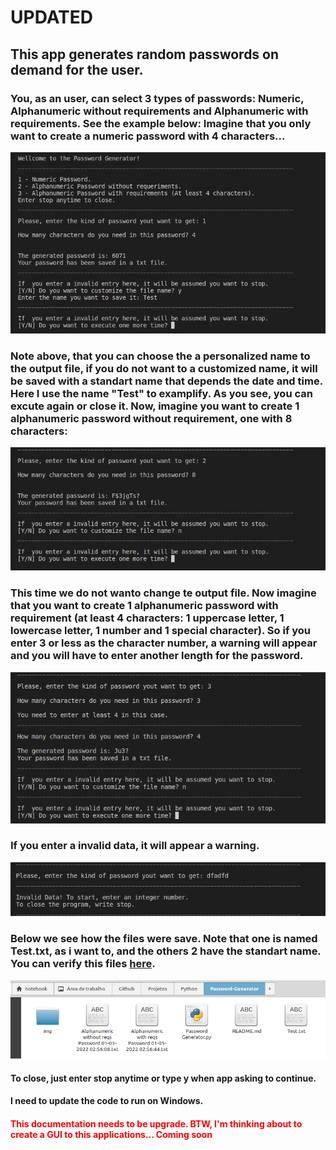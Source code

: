 <h1>UPDATED</h1>

<h2>This app generates random passwords on demand for the user.</h2>

<h3>You, as an user, can select 3 types of passwords: Numeric, Alphanumeric without requirements and Alphanumeric with requirements. See the example below:
Imagine that you only want to create a numeric password with 4 characters...</h3>

<img src="https://github.com/jgmarquesm/Python/blob/main/Password-Generator/img/example1.png" alt="Show 3 options of passwords to the user. 1 - Numeric, 2 - Alphanumeric, 3 - Alphanumeric with requirements. We select 1 with 6 characters.">

<h3>Note above, that you can choose the a personalized name to the output file, if you do not want to a customized name, it will be saved with a standart name that depends the date and time. Here I use the name "Test" to examplify. As you see, you can excute again or close it. Now, imagine you want to create 1 alphanumeric password without requirement, one with 8 characters:</h3>

<img src="https://github.com/jgmarquesm/Python/blob/main/Password-Generator/img/example2.png" alt="Executing the app again, but now we want 2 Alphanumeric passwords, one with 8 characters and other with 10.">

<h3>This time we do not wanto change te output file. Now imagine that you want to create 1 alphanumeric password with requirement (at least 4 characters: 1 uppercase letter, 1 lowercase letter, 1 number and 1 special character). So if you enter 3 or less as the character number, a warning will appear and you will have to enter another length for the password.</h3>

<img src="https://github.com/jgmarquesm/Python/blob/main/Password-Generator/img/example3.png" alt="Selecting Alphanumeric password with requirements with lenght 3 and after the warning with length 4.">

<h3>If you enter a invalid data, it will appear a warning.</h3>

<img src="https://github.com/jgmarquesm/Python/blob/main/Password-Generator/img/example4.png" alt="Invalid data warning.">

<h3>Below we see how the files were save. Note that one is named Test.txt, as i want to, and the others 2 have the standart name. You can verify this files <a href="https://github.com/jgmarquesm/Python/blob/main/Password-Generator/output">here</a>.</h3>

<img src="https://github.com/jgmarquesm/Python/blob/main/Password-Generator/img/example5.png" alt="Showing the output files' folder.">

<h4>To close, just enter stop anytime or type y when app asking to continue.</h4>
<h4>I need to update the code to run on Windows.</h4>
<h4 style="color: red">This documentation needs to be upgrade. BTW, I'm thinking about to create a GUI to this applications... Coming soon</h4>
